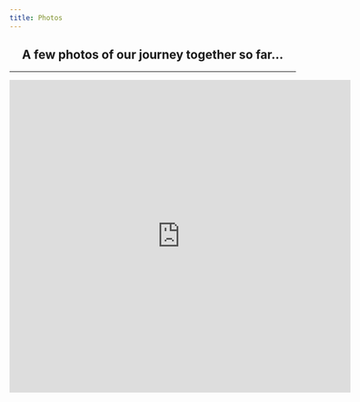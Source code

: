 ```yaml
---
title: Photos
---
```


<h2 align="center"> A few photos of our journey together so far... </h2>

<script type="text/javascript" src="{{ "js/main.js" | prepend: site.baseurl }}"></script>

----
<p align="center">
<iframe src="https://micah-cecilia.github.io/slides/my-pics1.html" width="600px" height="550px" style="border: none; text-align: center;"></iframe>
</p>